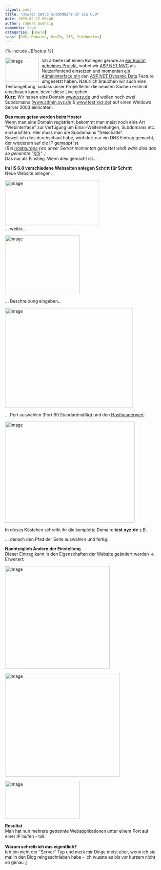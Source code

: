 ```yaml
---
layout: post
title: "HowTo: Setup Subdomains in IIS 6.0"
date: 2009-02-12 00:40
author: robert.muehsig
comments: true
categories: [HowTo]
tags: [DNS, Domains, HowTo, IIS, Subdomains]
---
```

{% include JB/setup %}
<p><a href="{{BASE_PATH}}/assets/wp-images/image643.png"><img style="border-right: 0px; border-top: 0px; margin: 0px 10px 0px 0px; border-left: 0px; border-bottom: 0px" height="78" alt="image" src="{{BASE_PATH}}/assets/wp-images/image-thumb621.png" width="110" align="left" border="0" /></a>Ich arbeite mit einem Kollegen gerade an <a href="{{BASE_PATH}}/2009/02/06/howtocode-errorcodes-exceptions-den-user-informieren-wenn-etwas-schief-luft-wie-gehts/">ein (noch) geheimes Projekt</a>, wobei wir <a href="http://asp.net/mvc">ASP.NET MVC</a> als Nutzerfontend einsetzen und momentan <a href="{{BASE_PATH}}/2009/01/30/howto-sql-datenbank-weboberflche-mit-aspnet-dynamic-data-und-dem-entity-framework-auf-iis-60/">ein Admininterface mit</a> den <a href="http://www.asp.net/dynamicdata/">ASP.NET Dynamic Data</a> Feature umgesetzt haben. Nat&#252;rlich brauchen wir auch eine Testumgebung, sodass unser Projektleiter die neusten Sachen erstmal anschauen kann, bevor diese Live gehen.     <br /><strong>Kurz:</strong> Wir haben eine Domain <a href="http://www.xzy.de">www.xzy.de</a> und wollen noch zwei Subdomains (<a href="http://www.admin.xyz.de">www.admin.xyz.de</a> &amp; <a href="http://www.test.xyz.de">www.test.xyz.de</a>) auf einen Windows Server 2003 einrichten. </p> 
<!--more-->
  <p><strong>Das muss getan werden beim Hoster     <br /></strong>Wenn man eine Domain registriert, bekommt man meist noch eine Art &quot;Webinterface&quot; zur Verf&#252;gung um Email-Weiterleitungen, Subdomains etc. einzurichten. Hier muss man die Subdomains &quot;freischalte&quot;.     <br />Soweit ich dies durchschaut habe, wird dort nur ein DNS Eintrag gemacht, der wiederum auf die IP gemappt ist.    <br />(<em>Bei </em><a href="http://www.hosteurope.de/"><em>Hosteurope</em></a><em> (wo unser Server momentan gehostet wird) w&#228;re dies das so genannte &quot;</em><a href="https://kis.hosteurope.de/"><em>KIS</em></a><em>&quot;. )</em>    <br />Das nur als Einstieg. Wenn dies gemacht ist...</p>  <p><strong>Im IIS 6.0 verschiedene Webseiten anlegen Schritt f&#252;r Schritt     <br /></strong>Neue Website anlegen:</p>  <p><a href="{{BASE_PATH}}/assets/wp-images/image644.png"><img style="border-right: 0px; border-top: 0px; border-left: 0px; border-bottom: 0px" height="147" alt="image" src="{{BASE_PATH}}/assets/wp-images/image-thumb622.png" width="308" border="0" /></a>&#160; <br />... weiter...</p>  <p><a href="{{BASE_PATH}}/assets/wp-images/image645.png"><img style="border-right: 0px; border-top: 0px; border-left: 0px; border-bottom: 0px" height="191" alt="image" src="{{BASE_PATH}}/assets/wp-images/image-thumb623.png" width="244" border="0" /></a> </p>  <p>... Beschreibung eingeben...</p>  <p><a href="{{BASE_PATH}}/assets/wp-images/image646.png"><img style="border-right: 0px; border-top: 0px; border-left: 0px; border-bottom: 0px" height="326" alt="image" src="{{BASE_PATH}}/assets/wp-images/image-thumb624.png" width="419" border="0" /></a> </p>  <p>... Port ausw&#228;hlen (Port 80 Standardm&#228;&#223;ig) und den <a href="http://de.wikipedia.org/wiki/Host_Header">Hostheaderwert</a>:</p>  <p><a href="{{BASE_PATH}}/assets/wp-images/image647.png"><img style="border-right: 0px; border-top: 0px; border-left: 0px; border-bottom: 0px" height="330" alt="image" src="{{BASE_PATH}}/assets/wp-images/image-thumb625.png" width="425" border="0" /></a> </p>  <p>In dieses K&#228;stchen schreibt ihr die komplette Domain: <strong>test.xyz.de</strong> z.B. </p>  <p>... danach den Pfad der Seite ausw&#228;hlen und fertig.</p>  <p><strong>Nachtr&#228;glich &#196;ndern der Einstellung</strong>    <br />Dieser Eintrag kann in den Eigenschaften der Website ge&#228;ndert werden -&gt; Erweitert:</p>  <p><a href="{{BASE_PATH}}/assets/wp-images/image648.png"><img style="border-right: 0px; border-top: 0px; border-left: 0px; border-bottom: 0px" height="335" alt="image" src="{{BASE_PATH}}/assets/wp-images/image-thumb626.png" width="343" border="0" /></a> </p>  <p><a href="{{BASE_PATH}}/assets/wp-images/image649.png"><img style="border-right: 0px; border-top: 0px; border-left: 0px; border-bottom: 0px" height="338" alt="image" src="{{BASE_PATH}}/assets/wp-images/image-thumb627.png" width="375" border="0" /></a> </p>  <p><a href="{{BASE_PATH}}/assets/wp-images/image650.png"><img style="border-right: 0px; border-top: 0px; border-left: 0px; border-bottom: 0px" height="124" alt="image" src="{{BASE_PATH}}/assets/wp-images/image-thumb628.png" width="244" border="0" /></a> </p>  <p><strong>Resultat     <br /></strong>Man hat nun mehrere getrennte Webapplikationen unter einem Port auf einer IP laufen - toll.    <br />    <br /><strong>Warum schreib ich das eigentlich?     <br /></strong>Ich bin nicht der &quot;Server&quot; Typ und merk mir Dinge meist eher, wenn ich sie mal in den Blog reingeschrieben habe - ich wusste es bis vor kurzem nicht so genau ;)</p>

